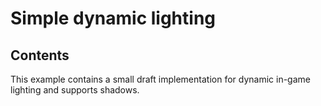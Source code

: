 # Simple dynamic lighting

## Contents

This example contains a small draft implementation for dynamic in-game lighting and supports shadows.
